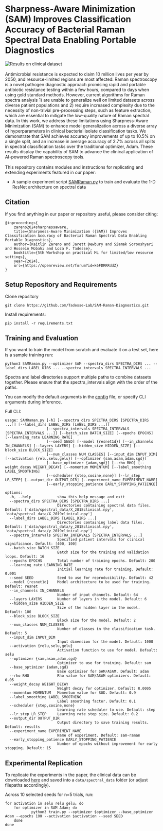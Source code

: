 # Sharpness-Aware Minimization (SAM) Improves Classification Accuracy of Bacterial Raman Spectral Data Enabling Portable Diagnostics

![Results on clinical dataset](https://github.com/Jdewbury/SAM-Raman-Diagnostics/blob/main/src/SAM-Raman-Diagnostic-Result.png)
<br><br>
Antimicrobial resistance is expected to claim 10 million lives per year by 2050, and resource-limited regions are most affected. Raman spectroscopy is a novel pathogen diagnostic approach promising rapid and portable antibiotic resistance testing within a few hours, compared to days when using gold standard methods. However, current algorithms for Raman spectra analysis 1) are unable to generalize well on limited datasets across diverse patient populations and 2) require increased complexity due to the necessity of non-trivial pre-processing steps, such as feature extraction, which are essential to mitigate the low-quality nature of Raman spectral data. In this work, we address these limitations using Sharpness-Aware Minimization (SAM) to enhance model generalization across a diverse array of hyperparameters in clinical bacterial isolate classification tasks. We demonstrate that SAM achieves accuracy improvements of up to $10.5\%$ on a single split, and an increase in average accuracy of $2.7\%$ across all splits in spectral classification tasks over the traditional optimizer, Adam. These results display the capability of SAM to advance the clinical application of AI-powered Raman spectroscopy tools.
<br><br>
This repository contains modules and instructions for replicating and extending experiments featured in our paper:
- A sample experiment script [SAMRaman.py](SAMRaman.py) to train and evaluate the 1-D ResNet architecture on spectral data

## Citation
If you find anything in our paper or repository useful, please consider citing:
```
@inproceedings{
    zareno2024sharpnessaware,
    title={Sharpness-Aware Minimization ({SAM}) Improves Classification Accuracy of Bacterial Raman Spectral Data Enabling Portable Diagnostics},
    author={Kaitlin Zareno and Jarett Dewbury and Siamak Sorooshyari and Hossein Mobahi and Loza F. Tadesse},
    booktitle={5th Workshop on practical ML for limited/low resource settings},
    year={2024},
    url={https://openreview.net/forum?id=k6FDRRRddZ}
}
```

## Setup Repository and Requirements
Clone repository 
```
git clone https://github.com/Tadesse-Lab/SAM-Raman-Diagnostics.git
```
Install requirements:
```
pip install -r requirements.txt
```
## Training and Evaluation
If you want to train the model from scratch and evaluate it on a test set, here is a sample training run:
```
python3 SAMRaman.py --optimizer SAM --spectra_dirs SPECTRA_DIRS ... --label_dirs LABEL_DIRS ... --spectra_intervals SPECTRA_INTERVALS ...
```
Spectra and label directories support multiple paths to combine datasets together. Please ensure that the spectra_intervals align with the order
of the paths.

You can modify the default arguments in the [config](utils\config.py) file, or specify CLI arguments during inference.

Full CLI:
```
usage: SAMRaman.py [-h] [--spectra_dirs SPECTRA_DIRS [SPECTRA_DIRS ...]] [--label_dirs LABEL_DIRS [LABEL_DIRS ...]]
                   [--spectra_intervals SPECTRA_INTERVALS [SPECTRA_INTERVALS ...]] [--batch_size BATCH_SIZE] [--epochs EPOCHS] [--learning_rate LEARNING_RATE]    
                   [--seed SEED] [--model {resnet1d}] [--in_channels IN_CHANNELS] [--layers LAYERS] [--hidden_size HIDDEN_SIZE] [--block_size BLOCK_SIZE]
                   [--num_classes NUM_CLASSES] [--input_dim INPUT_DIM] [--activation {relu,selu,gelu}] [--optimizer {sam,asam,adam,sgd}]
                   [--base_optimizer {adam,sgd}] [--rho RHO] [--weight_decay WEIGHT_DECAY] [--momentum MOMENTUM] [--label_smoothing LABEL_SMOOTHING]
                   [--scheduler {step,cosine,none}] [--lr_step LR_STEP] [--output_dir OUTPUT_DIR] [--experiment_name EXPERIMENT_NAME]
                   [--early_stopping_patience EARLY_STOPPING_PATIENCE]

options:
  -h, --help            show this help message and exit
  --spectra_dirs SPECTRA_DIRS [SPECTRA_DIRS ...]
                        Directories containing spectral data files. Default: ['data/spectral_data/X_2018clinical.npy', 'data/spectral_data/X_2019clinical.npy']   
  --label_dirs LABEL_DIRS [LABEL_DIRS ...]
                        Directories containing label data files. Default: ['data/spectral_data/y_2018clinical.npy', 'data/spectral_data/y_2019clinical.npy']      
  --spectra_intervals SPECTRA_INTERVALS [SPECTRA_INTERVALS ...]
                        Specified patient intervals for clinical significance. Default: [400, 100]
  --batch_size BATCH_SIZE
                        Batch size for the training and validation loops. Default: 16
  --epochs EPOCHS       Total number of training epochs. Default: 200
  --learning_rate LEARNING_RATE
                        Initial learning rate for training. Default: 0.001
  --seed SEED           Seed to use for reproducibility. Default: 42
  --model {resnet1d}    Model architecture to be used for training. Default: resnet
  --in_channels IN_CHANNELS
                        Number of input channels. Default: 64
  --layers LAYERS       Number of layers in the model. Default: 6
  --hidden_size HIDDEN_SIZE
                        Size of the hidden layer in the model. Default: 100
  --block_size BLOCK_SIZE
                        Block size for the model. Default: 2
  --num_classes NUM_CLASSES
                        Number of classes in the classification task. Default: 5
  --input_dim INPUT_DIM
                        Input dimension for the model. Default: 1000
  --activation {relu,selu,gelu}
                        Activation function to use for model. Default: selu
  --optimizer {sam,asam,adam,sgd}
                        Optimizer to use for training. Default: sam
  --base_optimizer {adam,sgd}
                        Base optimizer for SAM/ASAM. Default: adam
  --rho RHO             Rho value for SAM/ASAM optimizers. Default: 0.05
  --weight_decay WEIGHT_DECAY
                        Weight decay for optimizer. Default: 0.0005
  --momentum MOMENTUM   Momentum value for SGD. Default: 0.9
  --label_smoothing LABEL_SMOOTHING
                        Label smoothing factor. Default: 0.1
  --scheduler {step,cosine,none}
                        Learning rate scheduler to use. Default: step
  --lr_step LR_STEP     Learning rate step size. Default: 0.2
  --output_dir OUTPUT_DIR
                        Output directory to save training results. Default: results
  --experiment_name EXPERIMENT_NAME
                        Name of experiment. Default: sam-raman
  --early_stopping_patience EARLY_STOPPING_PATIENCE
                        Number of epochs without improvement for early stopping. Default: 15
```

## Experimental Replication
To replicate the experiments in the paper, the clinical data can be downloaded [here](https://www.dropbox.com/scl/fo/fb29ihfnvishuxlnpgvhg/AJToUtts-vjYdwZGeqK4k-Y?rlkey=r4p070nsuei6qj3pjp13nwf6l&e=1&dl=0) and saved into a `data/spectral_data` folder (or adjust filepaths accordingly). 

Across 10 selected seeds for n=5 trials, run:
```
for activation in selu relu gelu; do
    for optimizer in SAM Adam; do
            python3 train.py --optimizer $optimizer --base_optimizer Adam --epochs 100 --activation $activation --seed SEED
    done
done
```
